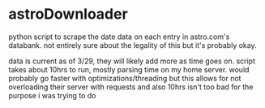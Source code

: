 # astroDownloader
python script to scrape the date data on each entry in astro.com's databank. not entirely sure about the legality of this but it's probably okay.

data is current as of 3/29, they will likely add more as time goes on. script takes about 10hrs to run, mostly parsing time on my home server. would probably go faster with optimizations/threading but this allows for not overloading their server with requests and also 10hrs isn't too bad for the purpose i was trying to do

